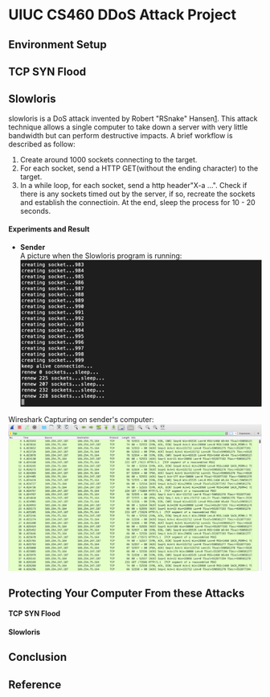 # UIUC CS460 DDoS Attack Project

## Environment Setup

## TCP SYN Flood

## Slowloris
slowloris is a DoS attack invented by Robert "RSnake" Hansen[1](https://en.wikipedia.org/wiki/Slowloris_(computer_security)). This attack technique allows a single computer to take down a server with very little bandwidth but can perform destructive impacts. A brief workflow is described as follow:

1. Create around 1000 sockets connecting to the target.
2. For each socket, send a HTTP GET(without the ending character) to the target.
3. In a while loop, for each socket, send a http header"X-a ...". Check if there is any sockets timed out by the server, if so, recreate the sockets and establish the connectioin. At the end, sleep the process for 10 - 20 seconds.

#### Experiments and Result
* **Sender**<br>
A picture when the Slowloris program is running:
![](https://github.com/xyang70/cs460_DDoSAttack_Project/blob/master/readme_img/Screen%20Shot%202019-04-22%20at%207.02.13%20PM.png?raw=true)

Wireshark Capturing on sender's computer:
![](https://github.com/xyang70/cs460_DDoSAttack_Project/blob/master/readme_img/Screen%20Shot%202019-04-22%20at%207.46.19%20PM.png?raw=true)

## Protecting Your Computer From these Attacks

#### TCP SYN Flood

#### Slowloris



## Conclusion




























## Reference

